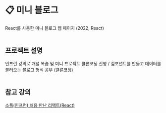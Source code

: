 # 📋 미니 블로그
React를 사용한 미니 블로그 웹 페이지 (2022, React)
<br><br>

## 프로젝트 설명
인프런 강의로 개념 복습 및 미니 프로젝트 클론코딩 진행 / 컴포넌트를 만들고 데이터를 불러오는 블로그 형식 공부 (클론코딩)
<br><br>

## 참고 강의
[소플(인프런) 처음 만난 리액트(React)](https://www.inflearn.com/course/%EC%B2%98%EC%9D%8C-%EB%A7%8C%EB%82%9C-%EB%A6%AC%EC%95%A1%ED%8A%B8/dashboard)
<br>

